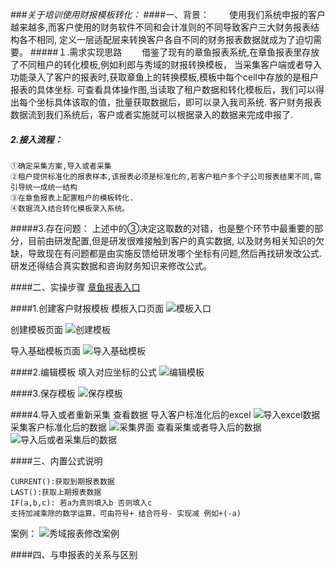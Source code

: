 ###*关于培训使用财报模板转化：*
####一、背景：
 　　使用我们系统申报的客户越来越多,而客户使用的财务软件不同和会计准则的不同导致客户三大财务报表结构各不相同,
 定义一层适配层来转换客户各自不同的财务报表数据就成为了迫切需要。
 #####１.需求实现思路
    　　借鉴了现有的章鱼报表系统,在章鱼报表里存放了不同租户的转化模板,例如利郎与秀域的财报转换模板，
    当采集客户端或者导入功能录入了客户的报表时,获取章鱼上的转换模板,模板中每个cell中存放的是租户报表的具体坐标.
    可查看具体操作图,当读取了租户数据和转化模板后，我们可以得出每个坐标具体该取的值，批量获取数据后，即可以录入我司系统.
    客户财务报表数据流到我们系统后，客户或者实施就可以根据录入的数据来完成申报了.
##### 2.接入流程：
    ①确定采集方案,导入或者采集 
    ②租户提供标准化的报表样本,该报表必须是标准化的,若客户租户多个子公司报表结果不同,需引导统一成统一结构
    ③在章鱼报表上配置租户的模板转化.
    ④数据流入结合转化模板录入系统。
#####3.存在问题：
    上述中的③决定这取数的对错，也是整个环节中最重要的部分，目前由研发配置,但是研发很难接触到客户的真实数据,
    以及财务相关知识的欠缺，导致现在有问题都是由实施反馈给研发哪个坐标有问题,然后再找研发改公式.研发还得结合真实数据和咨询财务知识来修改公式。
    
####二、实操步骤
[章鱼报表入口](http://report.yunzhangfang.com:8080/rm/systemManagement/system)

 ####1.创建客户财报模板 
  模板入口页面
![模板入口](https://static.dingtalk.com/media/lALPDhYBP3eN3ILNA_fNByg_1832_1015.png?auth_bizType=IM&auth_bizEntity=%7B%22cid%22%3A%224248001%3A206645299%22%2C%22msgId%22%3A%227018321049717%22%7D&bizType=im&open_id=206645299)

  创建模板页面
![创建模板](https://static.dingtalk.com/media/lALPDh0cPME53u_NA7bNBy8_1839_950.png?auth_bizType=IM&auth_bizEntity=%7B%22cid%22%3A%224248001%3A206645299%22%2C%22msgId%22%3A%226998688112021%22%7D&bizType=im&open_id=206645299)

  导入基础模板页面
![导入基础模板](https://static.dingtalk.com/media/lALPDgQ9xj_LgrzNA7nNBzY_1846_953.png?auth_bizType=IM&auth_bizEntity=%7B%22cid%22%3A%224248001%3A206645299%22%2C%22msgId%22%3A%227016321847873%22%7D&bizType=im&open_id=206645299)
 
 ####2.编辑模板 填入对应坐标的公式
![编辑模板](https://static.dingtalk.com/media/lALPDgQ9xj-22-7NA57NBzc_1847_926.png?auth_bizType=IM&auth_bizEntity=%7B%22cid%22%3A%224248001%3A206645299%22%2C%22msgId%22%3A%227004832946484%22%7D&bizType=im&open_id=206645299)
 
 ####3.保存模板
![保存模板](https://static.dingtalk.com/media/lALPDhYBP3edaojNA7TNBzo_1850_948.png?auth_bizType=IM&auth_bizEntity=%7B%22cid%22%3A%224248001%3A206645299%22%2C%22msgId%22%3A%227016273627309%22%7D&bizType=im&open_id=206645299)
 
 ####4.导入或者重新采集 查看数据
   导入客户标准化后的excel
![导入excel数据](https://static.dingtalk.com/media/lALPDhYBP3bBaCfNA2bNBs8_1743_870.png?auth_bizType=IM&auth_bizEntity=%7B%22cid%22%3A%224248001%3A206645299%22%2C%22msgId%22%3A%227003600904116%22%7D&bizType=im&open_id=206645299)
   采集客户标准化后的数据
![采集界面](https://static.dingtalk.com/media/lALPDhJzwNLs9V_NA6vNBzY_1846_939.png?auth_bizType=IM&auth_bizEntity=%7B%22cid%22%3A%224248001%3A206645299%22%2C%22msgId%22%3A%227004944575513%22%7D&bizType=im&open_id=206645299)
   查看采集或者导入后的数据
![导入后或者采集后的数据](https://static.dingtalk.com/media/lALPDgtYw4wkBV3NA4rNByg_1832_906.png?auth_bizType=IM&auth_bizEntity=%7B%22cid%22%3A%224248001%3A206645299%22%2C%22msgId%22%3A%227001568256785%22%7D&bizType=im&open_id=206645299)

####三、内置公式说明 
 ```
CURRENT():获取到期报表数据
LAST():获取上期报表数据
IF(a,b,c): 若a为真则填入b 否则填入c
支持加减乘除的数学运算，可由符号+ 结合符号- 实现减 例如+(-a)
```
案例：
![秀域报表修改案例](https://static.dingtalk.com/media/lALPDhmOviAtsN_NA2HNBzI_1842_865.png?auth_bizType=IM&auth_bizEntity=%7B%22cid%22%3A%224248001%3A206645299%22%2C%22msgId%22%3A%227002576036513%22%7D&bizType=im&open_id=206645299)

####四、与申报表的关系与区别
    



